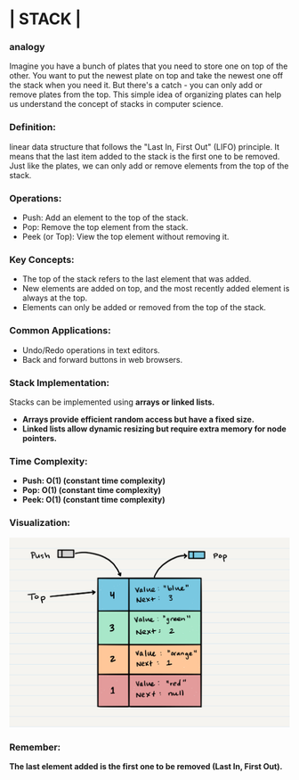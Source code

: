 # | STACK |

### analogy

Imagine you have a bunch of plates that you need to store one on top of the other. You want to put the newest plate on top and take the newest one off the stack when you need it. But there's a catch - you can only add or remove plates from the top. This simple idea of organizing plates can help us understand the concept of stacks in computer science.

### Definition:

linear data structure that follows the "Last In, First Out" (LIFO) principle. It means that the last item added to the stack is the first one to be removed. Just like the plates, we can only add or remove elements from the top of the stack.

### Operations:

- Push: Add an element to the top of the stack.
- Pop: Remove the top element from the stack.
- Peek (or Top): View the top element without removing it.

### Key Concepts:

- The top of the stack refers to the last element that was added.
- New elements are added on top, and the most recently added element is always at the top.
- Elements can only be added or removed from the top of the stack.

### Common Applications:

- Undo/Redo operations in text editors.
- Back and forward buttons in web browsers.

### Stack Implementation:

Stacks can be implemented using <b>arrays<b> or <b>linked lists<b>.

- Arrays provide efficient random access but have a fixed size.
- Linked lists allow dynamic resizing but require extra memory for node pointers.

### Time Complexity:

- Push: O(1) (constant time complexity)
- Pop: O(1) (constant time complexity)
- Peek: O(1) (constant time complexity)

### Visualization:

![stack](./stack1.png)

### Remember:

The last element added is the first one to be removed (Last In, First Out).
